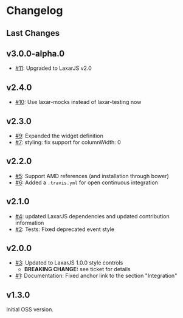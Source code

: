 # Changelog

## Last Changes


## v3.0.0-alpha.0

- [#11](https://github.com/LaxarJS/ax-command-bar-widget/issues/11): Upgraded to LaxarJS v2.0


## v2.4.0

- [#10](https://github.com/LaxarJS/ax-command-bar-widget/issues/10): Use laxar-mocks instead of laxar-testing now


## v2.3.0

- [#9](https://github.com/LaxarJS/ax-command-bar-widget/issues/9): Expanded the widget definition
- [#7](https://github.com/LaxarJS/ax-command-bar-widget/issues/7): styling: fix support for columnWidth: 0


## v2.2.0

- [#5](https://github.com/LaxarJS/ax-command-bar-widget/issues/5): Support AMD references (and installation through bower)
- [#6](https://github.com/LaxarJS/ax-command-bar-widget/issues/6): Added a `.travis.yml` for open continuous integration


## v2.1.0

- [#4](https://github.com/LaxarJS/ax-command-bar-widget/issues/4): updated LaxarJS dependencies and updated contribution information
- [#2](https://github.com/LaxarJS/ax-command-bar-widget/issues/2): Tests: Fixed deprecated event style


## v2.0.0

- [#3](https://github.com/LaxarJS/ax-command-bar-widget/issues/3): Updated to LaxarJS 1.0.0 style controls
    + **BREAKING CHANGE:** see ticket for details
- [#1](https://github.com/LaxarJS/ax-command-bar-widget/issues/1): Documentation: Fixed anchor link to the section "Integration"


## v1.3.0

Initial OSS version.
